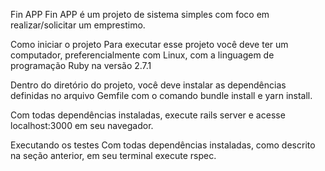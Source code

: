 Fin APP
Fin APP é um projeto de sistema simples com foco em realizar/solicitar um emprestimo.

Como iniciar o projeto
Para executar esse projeto você deve ter um computador, preferencialmente com Linux, com a linguagem de programação Ruby na versão 2.7.1

Dentro do diretório do projeto, você deve instalar as dependências definidas no arquivo Gemfile com o comando bundle install e yarn install.

Com todas dependências instaladas, execute rails server e acesse localhost:3000 em seu navegador.

Executando os testes
Com todas dependências instaladas, como descrito na seção anterior, em seu terminal execute rspec.